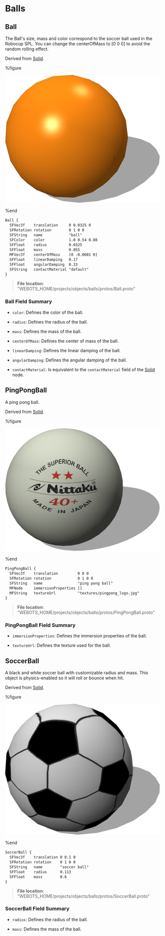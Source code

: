 # Balls

## Ball

The Ball's size, mass and color correspond to the soccer ball used in the Robocup SPL.
You can change the centerOfMass to [0 0 0] to avoid the random rolling effect.

Derived from [Solid](../reference/solid.md).

%figure

![Ball](images/objects/balls/Ball/model.png)

%end

```
Ball {
  SFVec3f    translation     0 0.0325 0
  SFRotation rotation        0 1 0 0
  SFString   name            "ball"
  SFColor    color           1.0 0.54 0.08  
  SFFloat    radius          0.0325         
  SFFloat    mass            0.055          
  MFVec3f    centerOfMass    [0 -0.0001 0]  
  SFFloat    linearDamping   0.17           
  SFFloat    angularDamping  0.33           
  SFString   contactMaterial "default"      
}
```

> **File location**: "WEBOTS\_HOME/projects/objects/balls/protos/Ball.proto"

### Ball Field Summary

- `color`: Defines the color of the ball.

- `radius`: Defines the radius of the ball.

- `mass`: Defines the mass of the ball.

- `centerOfMass`: Defines the center of mass of the ball.

- `linearDamping`: Defines the linear damping of the ball.

- `angularDamping`: Defines the angular damping of the ball.

- `contactMaterial`: Is equivalent to the `contactMaterial` field of the [Solid](../reference/solid.md) node.

## PingPongBall

A ping pong ball.

Derived from [Solid](../reference/solid.md).

%figure

![PingPongBall](images/objects/balls/PingPongBall/model.png)

%end

```
PingPongBall {
  SFVec3f    translation         0 0 0
  SFRotation rotation            0 1 0 0
  SFString   name                "ping pong ball"
  MFNode     immersionProperties []                            
  MFString   textureUrl          "textures/pingpong_logo.jpg"  
}
```

> **File location**: "WEBOTS\_HOME/projects/objects/balls/protos/PingPongBall.proto"

### PingPongBall Field Summary

- `immersionProperties`: Defines the immersion properties of the ball.

- `textureUrl`: Defines the texture used for the ball.

## SoccerBall

A black and white soccer ball with customizable radius and mass.
This object is physics-enabled so it will roll or bounce when hit.

Derived from [Solid](../reference/solid.md).

%figure

![SoccerBall](images/objects/balls/SoccerBall/model.png)

%end

```
SoccerBall {
  SFVec3f    translation 0 0.1 0
  SFRotation rotation    0 1 0 0
  SFString   name        "soccer ball"
  SFFloat    radius      0.113          
  SFFloat    mass        0.6            
}
```

> **File location**: "WEBOTS\_HOME/projects/objects/balls/protos/SoccerBall.proto"

### SoccerBall Field Summary

- `radius`: Defines the radius of the ball.

- `mass`: Defines the mass of the ball.

